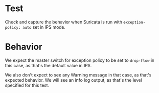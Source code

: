 Test
====

Check and capture the behavior when Suricata is run with `exception-policy:
auto` set in IPS mode.

Behavior
========

We expect the master switch for exception policy to be set to `drop-flow` in this
case, as that's the default value in IPS.

We also don't expect to see any Warning message in that case, as that's expected
behavior. We will see an info log output, as that's the level specified for this
test.
